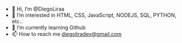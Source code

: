 - 👋 Hi, I’m @DiegoLiraa
- 👀 I’m interested in  HTML, CSS, JavaScript, NODEJS, SQL, PYTHON, etc..
- 🌱 I’m currently learning Github
- 📫 How to reach me diegoliradev@gmail.com

<!---
DiegoLiraa/DiegoLiraa is a ✨ special ✨ repository because its `README.md` (this file) appears on your GitHub profile.
You can click the Preview link to take a look at your changes.
--
